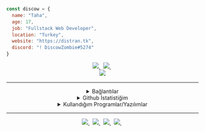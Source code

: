 ```js
const discow = {
  name: "Taha",
  age: 17,
  job: "Fullstack Web Developer",
  location: "Turkey",
  website: "https://distran.tk",
  discord: "! DiscowZombie#5274"
}

```
<p align="center">
  
<a href="https://discord.com/users/746066222310883339" target="_blank">
<img src="https://lanyard-profile-readme.vercel.app/api/746066222310883339?theme=dark&bg=181C25&animated=true&hideDiscrim=false&borderRadius=10px&locale=true">
</a>&nbsp;
  
<a href="https://discord.com/users/816362593844330497" target="_blank">
<img src="https://lanyard-profile-readme.vercel.app/api/816362593844330497?theme=dark&bg=181C25&animated=true&hideDiscrim=false&borderRadius=10px&locale=true">
</a>&nbsp;
<br>
<a href="https://globalstore.xyz" target="_blank"><img src="https://komarev.com/ghpvc/?username=DiscowJS&style=flat&label=Profil Görüntülenme&color=404EED"></a>
</p>

<hr>
<details align="center">
<summary>Bağlantılar</summary>
<br>
  <a href="https://www.youtube.com/channel/UCPcdzorVAXaDyKoqAkSUAIw" target"_blank"><img src="https://img.shields.io/badge/Youtube-red?color=FF0000&style=for-the-badge"></a>
  <a href="https://open.spotify.com/user/cr191uj4nxnc5k03bo1vl9nil?si=fd279060e53947da" target"_blank"><img src="https://img.shields.io/badge/Spotify-red?color=1DB954&style=for-the-badge"></a>
  <br>
  <a href="https://github.com/DiscowJS" target"_blank"><img src="https://img.shields.io/badge/Github-red?color=333&style=for-the-badge"></a>
  <a href="https://codepen.io/discowjs" target"_blank"><img src="https://img.shields.io/badge/Codepen-red?color=333&style=for-the-badge"></a>
  <a href="https://www.npmjs.com/~discowzombie" target"_blank"><img src="https://img.shields.io/badge/NpmJS-red?color=CB3837&style=for-the-badge"></a>
  <br>
  <a href="https://discord.gg/hermes" target"_blank"><img src="https://img.shields.io/discord/911959603904925717?style=for-the-badge&color=404EED&label=Hermes"></a>
  <a href="https://discord.gg/809" target"_blank"><img src="https://img.shields.io/discord/875063383865589871?style=for-the-badge&color=404EED&label=Santha%200809"></a>
  <a href="https://distran.tk" target"_blank"><img src="https://img.shields.io/badge/Distran.TK-red?color=555555&style=for-the-badge"></a>
  <br>
  <a href="https://discordapp.com/users/746066222310883339" target"_blank"><img src="https://img.shields.io/badge/Discord%201-red?color=7289da&style=for-the-badge"></a>
  <a href="https://discordapp.com/users/816362593844330497" target"_blank"><img src="https://img.shields.io/badge/Discord%202-red?color=7289da&style=for-the-badge"></a>
  <a href="https://discordapp.com/users/754422618085392395" target"_blank"><img src="https://img.shields.io/badge/Discord%203-red?color=7289da&style=for-the-badge"></a>
  <a href="https://discordapp.com/users/808656625766236220" target"_blank"><img src="https://img.shields.io/badge/Discord%204-red?color=7289da&style=for-the-badge"></a>
  <a href="https://discordapp.com/users/751530641031561216" target"_blank"><img src="https://img.shields.io/badge/Discord%205-red?color=7289da&style=for-the-badge"></a>
  <a href="https://discordapp.com/users/881544551209250899" target"_blank"><img src="https://img.shields.io/badge/Discord%206-red?color=7289da&style=for-the-badge"></a>
  <br>

</details>

<details align="center">
<summary>Github İstatistiğim</summary>
<br>
<a href="https://github.com/DiscowJS/" target="_blank">
<img src="https://github-readme-stats.vercel.app/api/?username=DiscowJS&show_icons=true&layout=compact&bg_color=181C25&title_color=404EED&text_color=ffffff&icon_color=404EED&hide_border=true&border_radius=10px&locale=tr" width="49.75%" height="150px"/>
</a>
<a href="https://github.com/DiscowJS/" target="_blank">
<img src="https://github-readme-stats.vercel.app/api/top-langs/?username=DiscowJS&layout=compact&bg_color=181C25&title_color=404EED&text_color=ffffff&icon_color=404EED&hide_border=true&border_radius=10px&locale=tr" width="49.75%" height="150px"/>
</a>
</details>

<details align="center">
<summary>Kullandığım Programlar/Yazılımlar</summary>
<br>
<code><img height="30" src="https://raw.githubusercontent.com/github/explore/80688e429a7d4ef2fca1e82350fe8e3517d3494d/topics/mongodb/mongodb.png"></code>
<code><img height="30" src="https://raw.githubusercontent.com/github/explore/80688e429a7d4ef2fca1e82350fe8e3517d3494d/topics/css/css.png"></code>
<code><img height="30" src="https://raw.githubusercontent.com/github/explore/80688e429a7d4ef2fca1e82350fe8e3517d3494d/topics/html/html.png"></code>
<code><img height="30" src="https://raw.githubusercontent.com/github/explore/80688e429a7d4ef2fca1e82350fe8e3517d3494d/topics/discord/discord.png"></code>
<code><img height="30" src="https://raw.githubusercontent.com/github/explore/80688e429a7d4ef2fca1e82350fe8e3517d3494d/topics/visual-studio-code/visual-studio-code.png"></code>
<code><img height="30" src="https://raw.githubusercontent.com/github/explore/80688e429a7d4ef2fca1e82350fe8e3517d3494d/topics/nodejs/nodejs.png"></code>
<code><img height="30" src="https://raw.githubusercontent.com/github/explore/80688e429a7d4ef2fca1e82350fe8e3517d3494d/topics/javascript/javascript.png"></code>
<code><img height="30" src="https://raw.githubusercontent.com/github/explore/80688e429a7d4ef2fca1e82350fe8e3517d3494d/topics/electron/electron.png"></code>
<code><img height="30" src="https://raw.githubusercontent.com/github/explore/80688e429a7d4ef2fca1e82350fe8e3517d3494d/topics/python/python.png"></code>
</details>

<hr>
<p align="center">
  
<a href="https://discord.com/users/754422618085392395" target="_blank">
<img src="https://lanyard-profile-readme.vercel.app/api/754422618085392395?theme=dark&bg=181C25&animated=true&hideDiscrim=false&borderRadius=10px&locale=true">
</a>&nbsp;
  
<a href="https://github.com/users/808656625766236220" target="_blank">
<img src="https://lanyard-profile-readme.vercel.app/api/808656625766236220?theme=dark&bg=181C25&animated=true&hideDiscrim=false&borderRadius=10px&locale=true">
</a>&nbsp;
  
<a href="https://github.com/users/751530641031561216" target="_blank">
<img src="https://lanyard-profile-readme.vercel.app/api/751530641031561216?theme=dark&bg=181C25&animated=true&hideDiscrim=false&borderRadius=10px&locale=true">
</a>&nbsp;
  
<a href="https://github.com/users/881544551209250899" target="_blank">
<img src="https://lanyard-profile-readme.vercel.app/api/881544551209250899?theme=dark&bg=181C25&animated=true&hideDiscrim=false&borderRadius=10px&locale=true">
</a>&nbsp;
  
</p>
